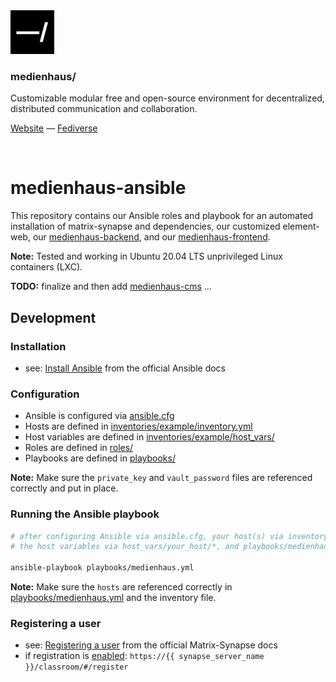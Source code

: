 <img src="logo.svg" width="70" />

### medienhaus/

Customizable modular free and open-source environment for decentralized, distributed communication and collaboration.

[Website](https://medienhaus.dev/) — [Fediverse](https://chaos.social/@medienhaus)

<br>

# medienhaus-ansible

This repository contains our Ansible roles and playbook for an automated installation of matrix-synapse and dependencies, our customized element-web, our [medienhaus-backend](https://github.com/medienhaus/medienhaus-backend), and our [medienhaus-frontend](https://github.com/medienhaus/medienhaus-frontend).

**Note:** Tested and working in Ubuntu 20.04 LTS unprivileged Linux containers (LXC).

**TODO:** finalize and then add [medienhaus-cms](https://github.com/medienhaus/medienhaus-cms) …

## Development

### Installation

* see: [Install Ansible](https://docs.ansible.com/ansible/latest/installation_guide/intro_installation.html) from the official Ansible docs

### Configuration

* Ansible is configured via [ansible.cfg](ansible.cfg.example)
* Hosts are defined in [inventories/example/inventory.yml](inventories/example/inventory.yml.example)
* Host variables are defined in [inventories/example/host_vars/](inventories/example/host_vars/)
* Roles are defined in [roles/](roles/)
* Playbooks are defined in [playbooks/](playbooks/)

**Note:** Make sure the `private_key` and `vault_password` files are referenced correctly and put in place.

### Running the Ansible playbook

```bash
# after configuring Ansible via ansible.cfg, your host(s) via inventory.yml,
# the host variables via host_vars/your_host/*, and playbooks/medienhaus.yml

ansible-playbook playbooks/medienhaus.yml
```

**Note:** Make sure the `hosts` are referenced correctly in [playbooks/medienhaus.yml](playbooks/medienhaus.yml#L3) and the inventory file.

### Registering a user

* see: [Registering a user](https://matrix-org.github.io/synapse/latest/setup/installation.html#registering-a-user) from the official Matrix-Synapse docs
* if registration is [enabled](inventories/example/host_vars/example/main.yml#L33): `https://{{ synapse_server_name }}/classroom/#/register`
